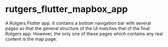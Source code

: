 # rutgers_flutter_mapbox_app

A Rutgers Flutter app. It contains a bottom navigation bar with several pages so that the general structure of the UI matches that of the final Rutgers app. However, the only one of these pages which contains any real content is the map page.
